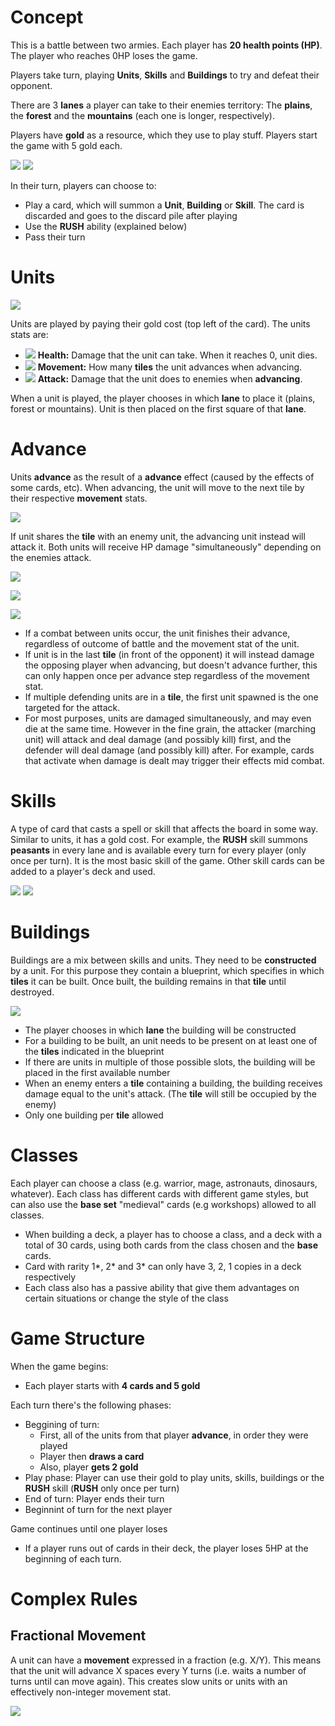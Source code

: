 # Concept

This is a battle between two armies. Each player has **20 health points (HP)**.
The player who reaches 0HP loses the game.

Players take turn, playing **Units**, **Skills** and **Buildings** to try and defeat their opponent.

There are 3 **lanes** a player can take to their enemies territory:
The **plains**, the **forest** and the **mountains** (each one is longer, respectively).

Players have **gold** as a resource, which they use to play stuff. Players start the game with 5 gold each.

![](./../Pictures/Board/BoardElements.png)
![](./../Pictures/Board/BoardElementsExplained.png)

In their turn, players can choose to:
- Play a card, which will summon a **Unit**, **Building** or **Skill**. The card is discarded and goes to the discard pile after playing
- Use the **RUSH** ability (explained below)
- Pass their turn

# Units

![](./../Pictures/Icons/BaseCard.png)

Units are played by paying their gold cost (top left of the card). The units stats are:
- ![](./../Pictures/Icons/HP.png) **Health:** Damage that the unit can take. When it reaches 0, unit dies.
- ![](./../Pictures/Icons/Movement.png) **Movement:** How many **tiles** the unit advances when advancing.
- ![](./../Pictures/Icons/Attack.png) **Attack:** Damage that the unit does to enemies when **advancing**.

When a unit is played, the player chooses in which **lane** to place it (plains, forest or mountains).
Unit is then placed on the first square of that **lane**.

# Advance

Units **advance** as the result of a **advance** effect (caused by the effects of some cards, etc).
When advancing, the unit will move to the next tile by their respective **movement** stats.

![](./../Pictures/Icons/March1.png)

If unit shares the **tile** with an enemy unit, the advancing unit instead will attack it.
Both units will receive HP damage "simultaneously" depending on the enemies attack.

![](./../Pictures/Icons/March2.png)

![](./../Pictures/Icons/March3.png)

![](./../Pictures/Icons/March4.png)

- If a combat between units occur, the unit finishes their advance, regardless of outcome of battle and the movement stat of the unit.
- If unit is in the last **tile** (in front of the opponent) it will instead damage the opposing player when advancing, but doesn't advance further, this can only happen once per advance step regardless of the movement stat.
- If multiple defending units are in a **tile**, the first unit spawned is the one targeted for the attack.
- For most purposes, units are damaged simultaneously, and may even die at the same time. However in the fine grain, the attacker (marching unit) will attack and deal damage (and possibly kill) first, and the defender will deal damage (and possibly kill) after. For example, cards that activate when damage is dealt may trigger their effects mid combat.

# Skills

A type of card that casts a spell or skill that affects the board in some way.
Similar to units, it has a gold cost.
For example, the **RUSH** skill summons **peasants** in every lane and is available every turn for every player (only once per turn).
It is the most basic skill of the game.
Other skill cards can be added to a player's deck and used.

![](./../Pictures/BaseSet/1.png)
![](./../Pictures/BaseSet/2.png)

# Buildings

Buildings are a mix between skills and units.
They need to be **constructed** by a unit. For this purpose they contain a blueprint, which specifies in which **tiles** it can be built.
Once built, the building remains in that **tile** until destroyed.

![](./../Pictures/BaseSet/3.png)

- The player chooses in which **lane** the building will be constructed
- For a building to be built, an unit needs to be present on at least one of the **tiles** indicated in the blueprint
- If there are units in multiple of those possible slots, the building will be placed in the first available number
- When an enemy enters a **tile** containing a building, the building receives damage equal to the unit's attack. (The **tile** will still be occupied by the enemy)
- Only one building per **tile** allowed

# Classes

Each player can choose a class (e.g. warrior, mage, astronauts, dinosaurs, whatever).
Each class has different cards with different game styles, but can also use the **base set** "medieval" cards (e.g workshops) allowed to all classes.
- When building a deck, a player has to choose a class, and a deck with a total of 30 cards, using both cards from the class chosen and the **base** cards.
- Card with rarity 1*, 2* and 3* can only have 3, 2, 1 copies in a deck respectively
- Each class also has a passive ability that give them advantages on certain situations or change the style of the class

# Game Structure

When the game begins:
- Each player starts with **4 cards and 5 gold**

Each turn there's the following phases:
- Beggining of turn:
    - First, all of the units from that player **advance**, in order they were played
    - Player then **draws a card**
    - Also, player **gets 2 gold**
- Play phase: Player can use their gold to play units, skills, buildings or the **RUSH** skill (**RUSH** only once per turn)
- End of turn: Player ends their turn
- Beginnint of turn for the next player

Game continues until one player loses

- If a player runs out of cards in their deck, the player loses 5HP at the beginning of each turn.

# Complex Rules
## Fractional Movement

A unit can have a **movement** expressed in a fraction (e.g. X/Y).
This means that the unit will advance X spaces every Y turns (i.e. waits a number of turns until can move again).
This creates slow units or units with an effectively non-integer movement stat.

![](./../Pictures/BaseSet/13.png)